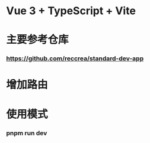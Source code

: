 # Vue 3 + TypeScript + Vite
# 主要参考仓库
### https://github.com/reccrea/standard-dev-app

# 增加路由 

# 使用模式
### pnpm run dev